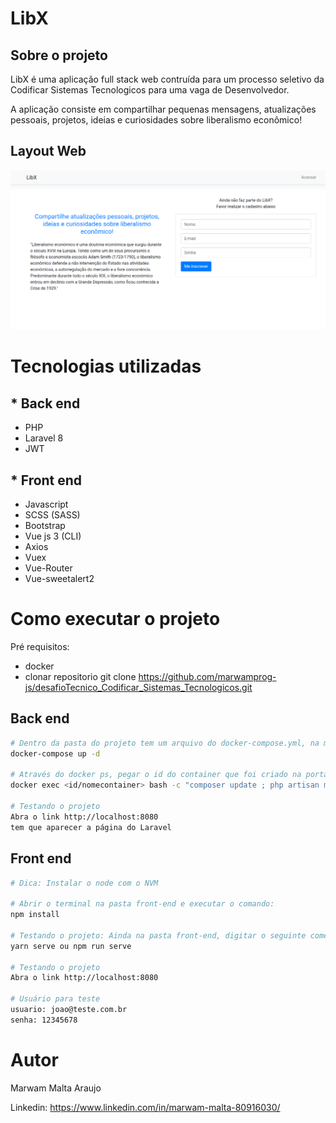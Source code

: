 # LibX

## Sobre o projeto
LibX é uma aplicação full stack web contruída para um processo seletivo da Codificar Sistemas Tecnologicos para uma vaga de Desenvolvedor.

A aplicação consiste em compartilhar pequenas mensagens, atualizações pessoais, projetos, ideias e curiosidades sobre liberalismo econômico!

## Layout Web
![Tela Inicial](https://github.com/marwamprog-js/desafioTecnico_Codificar_Sistemas_Tecnologicos/blob/main/front-end/src/assets/appWeb.png)

# Tecnologias utilizadas

## * Back end
- PHP
- Laravel 8
- JWT

## * Front end
- Javascript
- SCSS (SASS)
- Bootstrap
- Vue js 3 (CLI)
- Axios
- Vuex
- Vue-Router
- Vue-sweetalert2

# Como executar o projeto
Pré requisitos:
- docker
- clonar repositorio
git clone https://github.com/marwamprog-js/desafioTecnico_Codificar_Sistemas_Tecnologicos.git

## Back end
```bash
# Dentro da pasta do projeto tem um arquivo do docker-compose.yml, na mesma pasta abra o terminal e digite:
docker-compose up -d

# Através do docker ps, pegar o id do container que foi criado na porta 8000 e executar o comando:
docker exec <id/nomecontainer> bash -c "composer update ; php artisan migrate ; php artisan db:seed"

# Testando o projeto
Abra o link http://localhost:8080
tem que aparecer a página do Laravel
```

## Front end
```bash
# Dica: Instalar o node com o NVM

# Abrir o terminal na pasta front-end e executar o comando:
npm install

# Testando o projeto: Ainda na pasta front-end, digitar o seguinte comento:
yarn serve ou npm run serve

# Testando o projeto
Abra o link http://localhost:8080

# Usuário para teste
usuario: joao@teste.com.br
senha: 12345678
```

# Autor
Marwam Malta Araujo

Linkedin: https://www.linkedin.com/in/marwam-malta-80916030/


  
